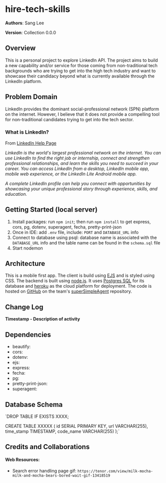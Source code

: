# hire-tech-skills

**Authors**: Sang Lee

**Version**: Collection 0.0.0

## Overview

This is a personal project to explore LinkedIn API. The project aims to build a new capability and/or service for those coming from non-traditional tech backgrounds who are trying to get into the high tech industry and want to showcase their candidacy beyond what is currently available through the LinkedIn platform.

## Problem Domain

LinkedIn provides the dominant social-professional network (SPN) platform on the internet. However, I believe that it does not provide a compelling tool for non-traditional candidates trying to get into the tech sector.

### What is LinkedIn?
From [LinkedIn Help Page](https://www.linkedin.com/help/linkedin/answer/111663/what-is-linkedin-and-how-can-i-use-it-?lang=en)

_LinkedIn is the world's largest professional network on the internet. You can use LinkedIn to find the right job or internship, connect and strengthen professional relationships, and learn the skills you need to succeed in your career. You can access LinkedIn from a desktop, LinkedIn mobile app, mobile web experience, or the LinkedIn Lite Android mobile app._

_A complete LinkedIn profile can help you connect with opportunities by showcasing your unique professional story through experience, skills, and education._

## Getting Started (local server)

1. Install packages: run `npm init`; then run `npm install` to get express, cors, pg, dotenv, superagent, fecha, pretty-print-json
2. Once in IDE: add `.env` file, include: `PORT` and `DATABASE_URL` info
3. Connect to database using psql: database name is associated with the `DATABASE_URL` info and the table name can be found in the `schema.sql` file
4. Start nodemon

## Architecture

This is a mobile first app. The client is build using [EJS](https://ejs.co/) and is styled using CSS. The backend is built using [node.js](https://nodejs.org/en/about/). It uses [Postgres SQL](https://www.postgresql.org/) for its database and [heroku](https://www.heroku.com/platform) as the cloud platform for deployment. The code is hosted on [GitHub](https://github.com/) on the team's [superSimpleAgent](https://github.com/jquaglia/super-simple-agent) repository.

## Change Log

**Timestamp - Description of activity**


## Dependencies

- beautify:
- cors:
- dotenv:
- ejs:
- express:
- fecha:
- pg:
- pretty-print-json:
- superagent:

## Database Schema

`DROP TABLE IF EXISTS XXXX;

CREATE TABLE XXXXX (
  id SERIAL PRIMARY KEY,
  url VARCHAR(255),
  time_stamp TIMESTAMP,
  code_name VARCHAR(255)
);`

## Credits and Collaborations



#### Web Resources:

+ Search error handling page gif:
`https://tenor.com/view/milk-mocha-milk-and-mocha-bears-bored-wait-gif-13418519`